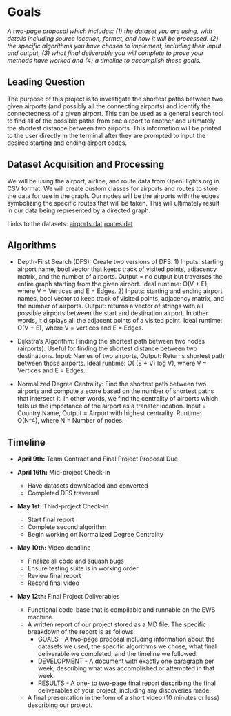 # Goals

*A two-page proposal which includes: (1) the dataset you are using, with details including source location, format, and how it will be processed. (2) the specific algorithms you have chosen to implement, including their input and output, (3) what final deliverable you will complete to prove your methods have worked and (4) a timeline to accomplish these goals.*

## Leading Question

The purpose of this project is to investigate the shortest paths between two given airports (and possibly all the connecting airports) and identify the connectedness of a given airport. This can be used as a general search tool to find all of the possible paths from one airport to another and ultimately the shortest distance between two airports. This information will be printed to the user directly in the terminal after they are prompted to input the desired starting and ending airport codes.

## Dataset Acquisition and Processing

We will be using the airport, airline, and route data from OpenFlights.org in CSV format. We will create custom classes for airports and routes to store the data for use in the graph. Our nodes will be the airports with the edges symbolizing the specific routes that will be taken. This will ultimately result in our data being represented by a directed graph.

Links to the datasets:
[airports.dat](https://raw.githubusercontent.com/jpatokal/openflights/master/data/airports.dat)
[routes.dat](https://raw.githubusercontent.com/jpatokal/openflights/master/data/routes.dat)

## Algorithms

- Depth-First Search (DFS): Create two versions of DFS. 1) Inputs: starting airport name, bool vector that keeps track of visited points, adjacency matrix, and the number of airports. Output = no output but traverses the entire graph starting from the given airport. Ideal runtime: O(V + E), where V = Vertices and E = Edges. 2) Inputs: starting and ending airport names, bool vector to keep track of visited points, adjacency matrix, and the number of airports. Output: returns a vector of strings with all possible airports between the start and destination airport. In other words, it displays all the adjacent points of a visited point. Ideal runtime: O(V + E), where V = vertices and E = Edges. 

- Dijkstra’s Algorithm: Finding the shortest path between two nodes (airports). Useful for finding the shortest distance between two destinations. Input: Names of two airports, Output: Returns shortest path between those airports. Ideal runtime: O( (E + V) log V), where V = Vertices and E = Edges.

- Normalized Degree Centrality: Find the shortest path between two airports and compute a score based on the number of shortest paths that intersect it. In other words, we find the centrality of airports which tells us the importance of the airport as a transfer location. Input = Country Name, Output = Airport with highest centrality. Runtime: O(N^4), where N = Number of nodes.

## Timeline

- **April 9th:** Team Contract and Final Project Proposal Due

- **April 16th:** Mid-project Check-in

  - Have datasets downloaded and converted
  - Completed DFS traversal 

- **May 1st:** Third-project Check-in

  - Start final report
  - Complete second algorithm
  - Begin working on Normalized Degree Centrality

- **May 10th:** Video deadline

  - Finalize all code and squash bugs
  - Ensure testing suite is in working order
  - Review final report
  - Record final video

- **May 12th:** Final Project Deliverables

  - Functional code-base that is compilable and runnable on the EWS machine.
  - A written report of our project stored as a MD file. The specific breakdown of the report is as follows:
    - GOALS - A two-page proposal including information about the datasets we used, the specific algorithms we chose, what final deliverable we completed, and the timeline we followed.
    - DEVELOPMENT - A document with exactly one paragraph per week, describing what was accomplished or attempted in that week.
    - RESULTS - A one- to two-page final report describing the final deliverables of your project, including any discoveries made.
  - A final presentation in the form of a short video (10 minutes or less) describing our project.